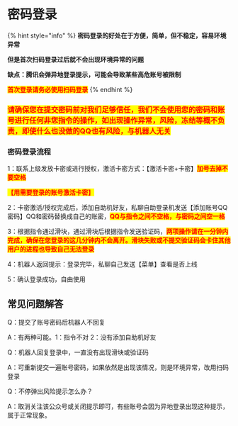 # 密码登录

{% hint style="info" %}
**密码登录的好处在于方便，简单，但不稳定，容易环境异常**

**但是首次扫码登录过后就不会出现环境异常的问题**

**缺点：腾讯会弹异地登录提示，可能会导致某些高危账号被限制**

<mark style="color:red;">**首次登录请务必使用扫码登录**</mark>
{% endhint %}

### <mark style="color:red;">**请确保您在提交密码前对我们足够信任，我们不会使用您的密码和账号进行任何非您指令的操作，如出现操作异常，风险，冻结等概不负责，即使什么也没做的QQ也有风险，与机器人无关**</mark>

### **密码登录流程**

1：联系上级发放卡密或进行授权，激活卡密方式：【激活卡密+卡密】<mark style="color:red;">**加号去掉不要空格**</mark>

<mark style="color:red;">**【用需要登录的账号激活卡密】**</mark>

2：卡密激活/授权完成后，添加自助机好友，私聊自助登录机发送【添加账号QQ 密码】QQ和密码替换成自己的账密，<mark style="color:red;">**QQ与指令之间不空格，与密码之间空一格**</mark>

3：根据指令通过滑块，通过滑块后根据指令发送验证码，<mark style="color:red;">**两项操作请在一分钟内完成，确保在您登录的这几分钟内不会离开。滑块失败或不提交验证码会卡住其他用户的进程也导致自己无法登录**</mark>

4：机器人返回提示：登录完毕，私聊自己发送【菜单】查看是否上线

5：确认登录成功，自由使用



## 常见问题解答

Q：提交了账号密码后机器人不回复

A：有两种可能。1：指令不对   2：没有添加自助机好友



Q：机器人回复登录中，一直没有出现滑块或验证码

A：可重新提交一遍账号密码，如果依然是出现该情况，则是环境异常，改用扫码登录



Q：不停弹出风险提示怎么办？

A：取消关注该公众号或关闭提示即可，有些账号会因为异地登录出现这种提示，属于正常现象。

